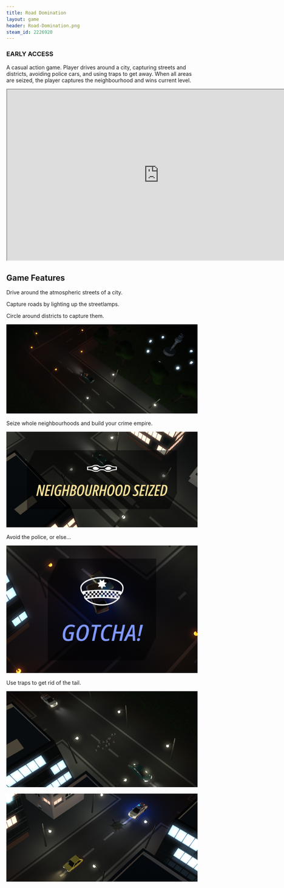 ```yaml
---
title: Road Domination
layout: game
header: Road-Domination.png
steam_id: 2226920
---
```


### <span class="badge text-bg-success">EARLY ACCESS</span>

A casual action game. Player drives around a city, capturing streets and districts,
avoiding police cars, and using traps to get away. When all areas are seized,
the player captures the neighbourhood and wins current level.

<iframe width="800" height="450" src="https://www.youtube.com/embed/s0yNRZJZK2c"></iframe>

## Game Features

Drive around the atmospheric streets of a city.

Capture roads by lighting up the streetlamps.

Circle around districts to capture them.

![Image 1](/assets/images/Road-Domination-img1.png)

Seize whole neighbourhoods and build your crime empire.

![Image 2](/assets/images/Road-Domination-img2.png)

Avoid the police, or else…

![Image 3](/assets/images/Road-Domination-img3.png)

Use traps to get rid of the tail.

![Image 4](/assets/images/Road-Domination-img4.png)

![Image 5](/assets/images/Road-Domination-img5.png)
